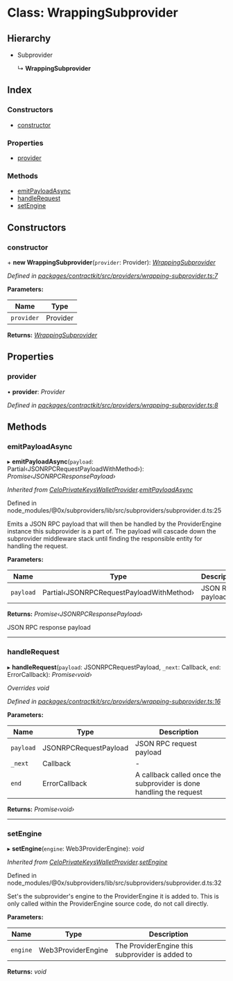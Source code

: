 # Class: WrappingSubprovider

## Hierarchy

* Subprovider

  ↳ **WrappingSubprovider**

## Index

### Constructors

* [constructor](_providers_wrapping_subprovider_.wrappingsubprovider.md#constructor)

### Properties

* [provider](_providers_wrapping_subprovider_.wrappingsubprovider.md#provider)

### Methods

* [emitPayloadAsync](_providers_wrapping_subprovider_.wrappingsubprovider.md#emitpayloadasync)
* [handleRequest](_providers_wrapping_subprovider_.wrappingsubprovider.md#handlerequest)
* [setEngine](_providers_wrapping_subprovider_.wrappingsubprovider.md#setengine)

## Constructors

###  constructor

\+ **new WrappingSubprovider**(`provider`: Provider): *[WrappingSubprovider](_providers_wrapping_subprovider_.wrappingsubprovider.md)*

*Defined in [packages/contractkit/src/providers/wrapping-subprovider.ts:7](https://github.com/celo-org/celo-monorepo/blob/master/packages/contractkit/src/providers/wrapping-subprovider.ts#L7)*

**Parameters:**

Name | Type |
------ | ------ |
`provider` | Provider |

**Returns:** *[WrappingSubprovider](_providers_wrapping_subprovider_.wrappingsubprovider.md)*

## Properties

###  provider

• **provider**: *Provider*

*Defined in [packages/contractkit/src/providers/wrapping-subprovider.ts:8](https://github.com/celo-org/celo-monorepo/blob/master/packages/contractkit/src/providers/wrapping-subprovider.ts#L8)*

## Methods

###  emitPayloadAsync

▸ **emitPayloadAsync**(`payload`: Partial‹JSONRPCRequestPayloadWithMethod›): *Promise‹JSONRPCResponsePayload›*

*Inherited from [CeloPrivateKeysWalletProvider](_providers_celo_private_keys_subprovider_.celoprivatekeyswalletprovider.md).[emitPayloadAsync](_providers_celo_private_keys_subprovider_.celoprivatekeyswalletprovider.md#emitpayloadasync)*

Defined in node_modules/@0x/subproviders/lib/src/subproviders/subprovider.d.ts:25

Emits a JSON RPC payload that will then be handled by the ProviderEngine instance
this subprovider is a part of. The payload will cascade down the subprovider middleware
stack until finding the responsible entity for handling the request.

**Parameters:**

Name | Type | Description |
------ | ------ | ------ |
`payload` | Partial‹JSONRPCRequestPayloadWithMethod› | JSON RPC payload |

**Returns:** *Promise‹JSONRPCResponsePayload›*

JSON RPC response payload

___

###  handleRequest

▸ **handleRequest**(`payload`: JSONRPCRequestPayload, `_next`: Callback, `end`: ErrorCallback): *Promise‹void›*

*Overrides void*

*Defined in [packages/contractkit/src/providers/wrapping-subprovider.ts:16](https://github.com/celo-org/celo-monorepo/blob/master/packages/contractkit/src/providers/wrapping-subprovider.ts#L16)*

**Parameters:**

Name | Type | Description |
------ | ------ | ------ |
`payload` | JSONRPCRequestPayload | JSON RPC request payload |
`_next` | Callback | - |
`end` | ErrorCallback | A callback called once the subprovider is done handling the request  |

**Returns:** *Promise‹void›*

___

###  setEngine

▸ **setEngine**(`engine`: Web3ProviderEngine): *void*

*Inherited from [CeloPrivateKeysWalletProvider](_providers_celo_private_keys_subprovider_.celoprivatekeyswalletprovider.md).[setEngine](_providers_celo_private_keys_subprovider_.celoprivatekeyswalletprovider.md#setengine)*

Defined in node_modules/@0x/subproviders/lib/src/subproviders/subprovider.d.ts:32

Set's the subprovider's engine to the ProviderEngine it is added to.
This is only called within the ProviderEngine source code, do not call
directly.

**Parameters:**

Name | Type | Description |
------ | ------ | ------ |
`engine` | Web3ProviderEngine | The ProviderEngine this subprovider is added to  |

**Returns:** *void*
